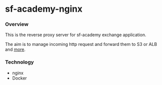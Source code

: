 # sf-academy-nginx

### Overview

This is the reverse proxy server for sf-academy exchange application.

The aim is to manage incoming http request and forward them to S3 or ALB and [more](https://aws.amazon.com/it/blogs/compute/nginx-reverse-proxy-sidecar-container-on-amazon-ecs/).

### Technology

- nginx
- Docker
